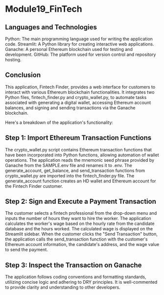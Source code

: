 # Module19_FinTech

## Languages and Technologies

Python: The main programming language used for writing the application code.
Streamlit: A Python library for creating interactive web applications.
Ganache: A personal Ethereum blockchain used for testing and development.
GitHub: The platform used for version control and repository hosting.


## Conclusion
This application, Fintech Finder, provides a web interface for customers to interact with various Ethereum blockchain functionalities. It integrates two Python files, fintech_finder.py and crypto_wallet.py, to automate tasks associated with generating a digital wallet, accessing Ethereum account balances, and signing and sending transactions via the Ganache blockchain.

Here's a breakdown of the application's functionality:

## Step 1: Import Ethereum Transaction Functions

The crypto_wallet.py script contains Ethereum transaction functions that have been incorporated into Python functions, allowing automation of wallet operations.
The application reads the mnemonic seed phrase provided by Ganache from the SAMPLE.env file and renames it to .env.
The generate_account, get_balance, and send_transaction functions from crypto_wallet.py are imported into the fintech_finder.py file.
The generate_account function creates an HD wallet and Ethereum account for the Fintech Finder customer.

## Step 2: Sign and Execute a Payment Transaction

The customer selects a fintech professional from the drop-down menu and inputs the number of hours they want to hire the worker.
The application calculates the worker's wage based on the hourly rate from the candidate database and the hours worked.
The calculated wage is displayed on the Streamlit sidebar.
When the customer clicks the "Send Transaction" button, the application calls the send_transaction function with the customer's Ethereum account information, the candidate's address, and the wage value to send the payment.
## Step 3: Inspect the Transaction on Ganache

The application follows coding conventions and formatting standards, utilizing concise logic and adhering to DRY principles. It is well-commented to provide clarity and understanding to other developers.

